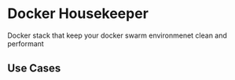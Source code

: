 # Docker Housekeeper
Docker stack that keep your docker swarm environmenet clean and performant
## Use Cases

 
